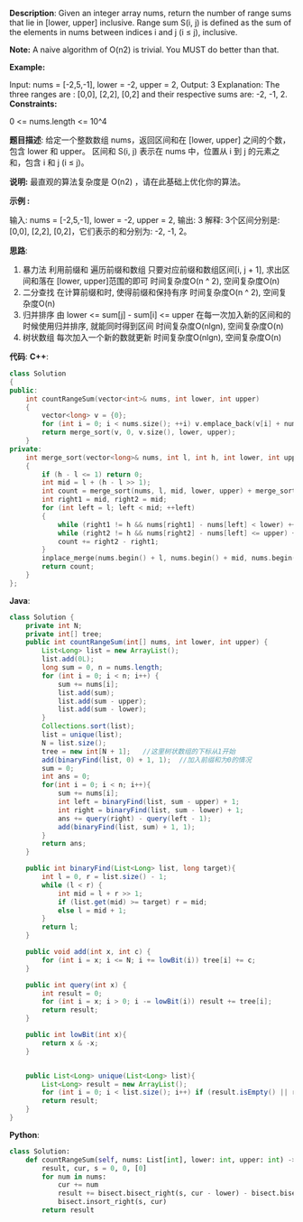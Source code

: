 __Description__:
Given an integer array nums, return the number of range sums that lie in [lower, upper] inclusive.
Range sum S(i, j) is defined as the sum of the elements in nums between indices i and j (i ≤ j), inclusive.

__Note:__
A naive algorithm of O(n2) is trivial. You MUST do better than that.

__Example:__

Input: nums = [-2,5,-1], lower = -2, upper = 2,
Output: 3 
Explanation: The three ranges are : [0,0], [2,2], [0,2] and their respective sums are: -2, -1, 2.
 
__Constraints:__

0 <= nums.length <= 10^4

__题目描述__:
给定一个整数数组 nums，返回区间和在 [lower, upper] 之间的个数，包含 lower 和 upper。
区间和 S(i, j) 表示在 nums 中，位置从 i 到 j 的元素之和，包含 i 和 j (i ≤ j)。

__说明:__
最直观的算法复杂度是 O(n2) ，请在此基础上优化你的算法。

__示例 :__

输入: nums = [-2,5,-1], lower = -2, upper = 2,
输出: 3 
解释: 3个区间分别是: [0,0], [2,2], [0,2]，它们表示的和分别为: -2, -1, 2。

__思路__:
1. 暴力法
利用前缀和
遍历前缀和数组
只要对应前缀和数组区间[i, j + 1], 求出区间和落在 [lower, upper]范围的即可
时间复杂度O(n ^ 2), 空间复杂度O(n)
2. 二分查找
在计算前缀和时, 使得前缀和保持有序
时间复杂度O(n ^ 2), 空间复杂度O(n)
3. 归并排序
由 lower <= sum[j] - sum[i] <= upper
在每一次加入新的区间和的时候使用归并排序, 就能同时得到区间
时间复杂度O(nlgn), 空间复杂度O(n)
4. 树状数组
每次加入一个新的数就更新
时间复杂度O(nlgn), 空间复杂度O(n)

__代码__:
__C++__:
```C++
class Solution 
{
public:
    int countRangeSum(vector<int>& nums, int lower, int upper) 
    {
        vector<long> v = {0};
        for (int i = 0; i < nums.size(); ++i) v.emplace_back(v[i] + nums[i]);     
        return merge_sort(v, 0, v.size(), lower, upper);
    }
private:
    int merge_sort(vector<long>& nums, int l, int h, int lower, int upper) 
    {
        if (h - l <= 1) return 0;
        int mid = l + (h - l >> 1);
        int count = merge_sort(nums, l, mid, lower, upper) + merge_sort(nums, mid, h, lower, upper);
        int right1 = mid, right2 = mid;
        for (int left = l; left < mid; ++left) 
        {
            while (right1 != h && nums[right1] - nums[left] < lower) ++right1;
            while (right2 != h && nums[right2] - nums[left] <= upper) ++right2;
            count += right2 - right1;
        }
        inplace_merge(nums.begin() + l, nums.begin() + mid, nums.begin() + h);
        return count;
    }
};
```

__Java__:
```Java
class Solution {
    private int N;
    private int[] tree;
    public int countRangeSum(int[] nums, int lower, int upper) {
        List<Long> list = new ArrayList();
        list.add(0L);
        long sum = 0, n = nums.length;
        for (int i = 0; i < n; i++) {
            sum += nums[i];
            list.add(sum); 
            list.add(sum - upper); 
            list.add(sum - lower);
        }
        Collections.sort(list);
        list = unique(list);
        N = list.size();
        tree = new int[N + 1];   //这里树状数组的下标从1开始
        add(binaryFind(list, 0) + 1, 1);  //加入前缀和为0的情况
        sum = 0;
        int ans = 0;
        for(int i = 0; i < n; i++){
            sum += nums[i];
            int left = binaryFind(list, sum - upper) + 1;
            int right = binaryFind(list, sum - lower) + 1;
            ans += query(right) - query(left - 1);
            add(binaryFind(list, sum) + 1, 1);
        }
        return ans;
    }

    public int binaryFind(List<Long> list, long target){
        int l = 0, r = list.size() - 1;
        while (l < r) {
            int mid = l + r >> 1;
            if (list.get(mid) >= target) r = mid;
            else l = mid + 1;
        }
        return l;
    }

    public void add(int x, int c) {
        for (int i = x; i <= N; i += lowBit(i)) tree[i] += c;
    }

    public int query(int x) {
        int result = 0;
        for (int i = x; i > 0; i -= lowBit(i)) result += tree[i];
        return result;
    }

    public int lowBit(int x){
        return x & -x;
    }


    public List<Long> unique(List<Long> list){
        List<Long> result = new ArrayList();
        for (int i = 0; i < list.size(); i++) if (result.isEmpty() || result.get(result.size() - 1) != list.get(i)) result.add(list.get(i));
        return result;
    }
}
```

__Python__:
```Python
class Solution:
    def countRangeSum(self, nums: List[int], lower: int, upper: int) -> int:
        result, cur, s = 0, 0, [0]
        for num in nums:
            cur += num
            result += bisect.bisect_right(s, cur - lower) - bisect.bisect_left(s, cur - upper)
            bisect.insort_right(s, cur)
        return result
```
